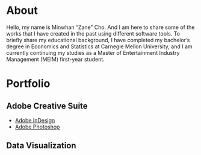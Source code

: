 # About
Hello, my name is Minwhan “Zane” Cho. And I am here to share some of the works that I have created in the past using different software tools. To briefly share my educational background, I have completed my bachelor’s degree in Economics and Statistics at Carnegie Mellon University, and I am currently continuing my studies as a Master of Entertainment Industry Management (MEIM) first-year student.

# Portfolio
## Adobe Creative Suite
* [Adobe InDesign](https://minwhanc.github.io/creative/indesign.html)
* [Adobe Photoshop](https://minwhanc.github.io/creative/photoshop.html)

## Data Visualization
